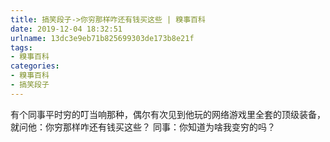 ```yaml
---
title: 搞笑段子->你穷那样咋还有钱买这些 | 糗事百科
date: 2019-12-04 18:32:51
urlname: 13dc3e9eb71b825699303de173b8e21f
tags: 
- 糗事百科
categories:
- 糗事百科
- 搞笑段子
---
```

有个同事平时穷的叮当响那种，偶尔有次见到他玩的网络游戏里全套的顶级装备，就问他：你穷那样咋还有钱买这些？ 同事：你知道为啥我变穷的吗？


